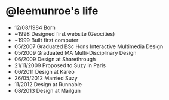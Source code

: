 @leemunroe's life
===============

- 12/08/1984 Born
- ~1998 Designed first website (Geocities)
- ~1999 Built first computer
- 05/2007 Graduated BSc Hons Interactive Multimedia Design
- 05/2009 Graduated MA Multi-Disciplinary Design
- 06/2009 Design at Sharethrough
- 21/11/2009 Proposed to Suzy in Paris
- 06/2011 Design at Kareo
- 26/05/2012 Married Suzy
- 11/2012 Design at Runnable
- 08/2013 Design at Mailgun 
